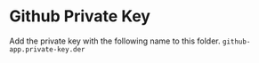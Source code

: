 # Github Private Key

Add the private key with the following name to this folder.
`github-app.private-key.der` 